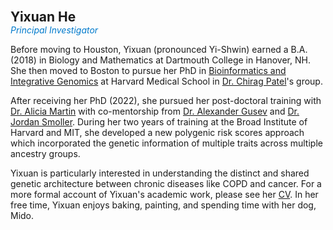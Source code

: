 **<span style="font-size: 1.5em;">Yixuan He</span>**  
<span style="color: #007acc;"><i>Principal Investigator</i></span> 

Before moving to Houston, Yixuan (pronounced Yi-Shwin) earned a B.A. (2018) in Biology and Mathematics at Dartmouth College in Hanover, NH. She then moved to Boston to pursue her PhD in [Bioinformatics and Integrative Genomics](https://dbmi.hms.harvard.edu/education/phd-program/big-phd-track) at Harvard Medical School in [Dr. Chirag Patel](https://www.chiragjpgroup.org/)'s group. 

After receiving her PhD (2022), she pursued her post-doctoral training with [Dr. Alicia Martin](https://armartinlab.com/) with co-mentorship from [Dr. Alexander Gusev](http://gusevlab.org/) and [Dr. Jordan Smoller](https://smollerlab.org/). During her two years of training at the Broad Institute of Harvard and MIT, she developed a new polygenic risk scores approach which incorporated the genetic information of multiple traits across multiple ancestry groups. 

Yixuan is particularly interested in understanding the distinct and shared genetic architecture between chronic diseases like COPD and cancer. For a more formal account of Yixuan's academic work, please see her [CV](/assets/pdf/CV_Yixuan.pdf). In her free time, Yixuan enjoys baking, painting, and spending time with her dog, Mido.


